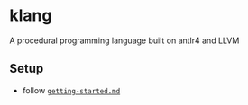 # klang
A procedural programming language built on antlr4 and LLVM

## Setup
- follow [`getting-started.md`](getting-started.md)